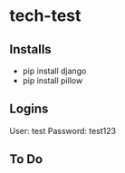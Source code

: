 # tech-test

## Installs
- pip install django
- pip install pillow

## Logins
User: test
Password: test123

## To Do

